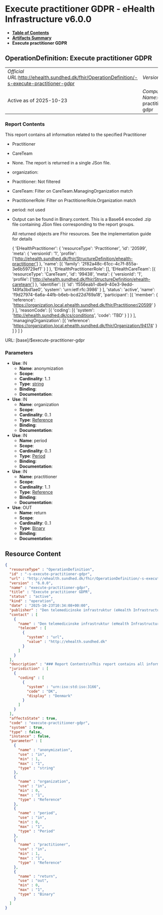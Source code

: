 # Execute practitioner GDPR - eHealth Infrastructure v6.0.0

* [**Table of Contents**](toc.md)
* [**Artifacts Summary**](artifacts.md)
* **Execute practitioner GDPR**

## OperationDefinition: Execute practitioner GDPR 

| | |
| :--- | :--- |
| *Official URL*:http://ehealth.sundhed.dk/fhir/OperationDefinition/-s-execute-practitioner-gdpr | *Version*:6.0.0 |
| Active as of 2025-10-23 | *Computable Name*:execute-practitioner-gdpr |

 

### Report Contents

 
This report contains all information related to the specified Practitioner 
* Practitioner
* CareTeam
* None. The report is returned in a single JSon file.
* organization: 
* Practitioner: Not filtered
* CareTeam: Filter on CareTeam.ManagingOrganization match
* PractitionerRole: Filter on PractitionerRole.Organization match
 
* period: not used
* Output can be found in Binary.content. This is a Base64 encoded .zip file containing JSon files corresponding to the report groups.


  All returned objects are Fhir resources. See the implementation guide for details


  { 'EHealthPractitioner': { 'resourceType': 'Practitioner', 'id': '20599', 'meta': { 'versionId': '1', 'profile': ['http://ehealth.sundhed.dk/fhir/StructureDefinition/ehealth-practitioner'] }, 'name': [{ 'family': '2f82a48c-61cc-4c7f-855a-3e6b59729ef1' } ] }, 'EHealthPractitionerRole': [], 'EHealthCareTeam': [{ 'resourceType': 'CareTeam', 'id': '99438', 'meta': { 'versionId': '1', 'profile': ['http://ehealth.sundhed.dk/fhir/StructureDefinition/ehealth-careteam'] }, 'identifier': [{ 'id': 'f556eab1-dbe9-40e3-9edd-149fa3bd1ae0', 'system': 'urn:ietf:rfc:3986' } ], 'status': 'active', 'name': 'f9d27974-6a6a-44fb-b6eb-bcd22d769a18', 'participant': [{ 'member': { 'reference': 'https://organization.local.ehealth.sundhed.dk/fhir/Practitioner/20599' } } ], 'reasonCode': [{ 'coding': [{ 'system': 'http://ehealth.sundhed.dk/cs/conditions', 'code': 'TBD' } ] } ], 'managingOrganization': [{ 'reference': 'https://organization.local.ehealth.sundhed.dk/fhir/Organization/94174' } ] } ] }
 

URL: [base]/$execute-practitioner-gdpr

### Parameters

* **Use**: IN
  * **Name**: anonymization
  * **Scope**: 
  * **Cardinality**: 1..1
  * **Type**: [string](http://hl7.org/fhir/R4/datatypes.html#string)
  * **Binding**: 
  * **Documentation**: 
* **Use**: IN
  * **Name**: organization
  * **Scope**: 
  * **Cardinality**: 0..1
  * **Type**: [Reference](http://hl7.org/fhir/R4/references.html#Reference)
  * **Binding**: 
  * **Documentation**: 
* **Use**: IN
  * **Name**: period
  * **Scope**: 
  * **Cardinality**: 0..1
  * **Type**: [Period](http://hl7.org/fhir/R4/datatypes.html#Period)
  * **Binding**: 
  * **Documentation**: 
* **Use**: IN
  * **Name**: practitioner
  * **Scope**: 
  * **Cardinality**: 1..1
  * **Type**: [Reference](http://hl7.org/fhir/R4/references.html#Reference)
  * **Binding**: 
  * **Documentation**: 
* **Use**: OUT
  * **Name**: return
  * **Scope**: 
  * **Cardinality**: 0..1
  * **Type**: [Binary](http://hl7.org/fhir/R4/binary.html)
  * **Binding**: 
  * **Documentation**: 



## Resource Content

```json
{
  "resourceType" : "OperationDefinition",
  "id" : "-s-execute-practitioner-gdpr",
  "url" : "http://ehealth.sundhed.dk/fhir/OperationDefinition/-s-execute-practitioner-gdpr",
  "version" : "6.0.0",
  "name" : "execute-practitioner-gdpr",
  "title" : "Execute practitioner GDPR",
  "status" : "active",
  "kind" : "operation",
  "date" : "2025-10-23T10:34:08+00:00",
  "publisher" : "Den telemedicinske infrastruktur (eHealth Infrastructure)",
  "contact" : [
    {
      "name" : "Den telemedicinske infrastruktur (eHealth Infrastructure)",
      "telecom" : [
        {
          "system" : "url",
          "value" : "http://ehealth.sundhed.dk"
        }
      ]
    }
  ],
  "description" : "### Report Contents\nThis report contains all information related to the specified Practitioner\n- Practitioner\n- CareTeam\n- PractitionerRole\n### Grouping \nNone. The report is returned in a single JSon file.\n### Parameters\n- organization: \n    - Practitioner: Not filtered\n    - CareTeam: Filter on CareTeam.ManagingOrganization match\n    - PractitionerRole: Filter on PractitionerRole.Organization match\n- period: not used\n- practitionerID: The practitioner to fetch information for\n### Output\nOutput can be found in Binary.content. This is a Base64 encoded .zip file containing JSon files corresponding to the report groups.\n### Example output\nAll returned objects are Fhir resources. See the implementation guide for details\n\n    {\n        'EHealthPractitioner': {\n            'resourceType': 'Practitioner',\n            'id': '20599',\n            'meta': {\n                'versionId': '1',\n                'profile': ['http://ehealth.sundhed.dk/fhir/StructureDefinition/ehealth-practitioner']\n            },\n            'name': [{\n                    'family': '2f82a48c-61cc-4c7f-855a-3e6b59729ef1'\n                }\n            ]\n        },\n        'EHealthPractitionerRole': [],\n        'EHealthCareTeam': [{\n                'resourceType': 'CareTeam',\n                'id': '99438',\n                'meta': {\n                    'versionId': '1',\n                    'profile': ['http://ehealth.sundhed.dk/fhir/StructureDefinition/ehealth-careteam']\n                },\n                'identifier': [{\n                        'id': 'f556eab1-dbe9-40e3-9edd-149fa3bd1ae0',\n                        'system': 'urn:ietf:rfc:3986'\n                    }\n                ],\n                'status': 'active',\n                'name': 'f9d27974-6a6a-44fb-b6eb-bcd22d769a18',\n                'participant': [{\n                        'member': {\n                            'reference': 'https://organization.local.ehealth.sundhed.dk/fhir/Practitioner/20599'\n                        }\n                    }\n                ],\n                'reasonCode': [{\n                        'coding': [{\n                                'system': 'http://ehealth.sundhed.dk/cs/conditions',\n                                'code': 'TBD'\n                            }\n                        ]\n                    }\n                ],\n                'managingOrganization': [{\n                        'reference': 'https://organization.local.ehealth.sundhed.dk/fhir/Organization/94174'\n                    }\n                ]\n            }\n        ]\n    }\n",
  "jurisdiction" : [
    {
      "coding" : [
        {
          "system" : "urn:iso:std:iso:3166",
          "code" : "DK",
          "display" : "Denmark"
        }
      ]
    }
  ],
  "affectsState" : true,
  "code" : "execute-practitioner-gdpr",
  "system" : true,
  "type" : false,
  "instance" : false,
  "parameter" : [
    {
      "name" : "anonymization",
      "use" : "in",
      "min" : 1,
      "max" : "1",
      "type" : "string"
    },
    {
      "name" : "organization",
      "use" : "in",
      "min" : 0,
      "max" : "1",
      "type" : "Reference"
    },
    {
      "name" : "period",
      "use" : "in",
      "min" : 0,
      "max" : "1",
      "type" : "Period"
    },
    {
      "name" : "practitioner",
      "use" : "in",
      "min" : 1,
      "max" : "1",
      "type" : "Reference"
    },
    {
      "name" : "return",
      "use" : "out",
      "min" : 0,
      "max" : "1",
      "type" : "Binary"
    }
  ]
}

```
